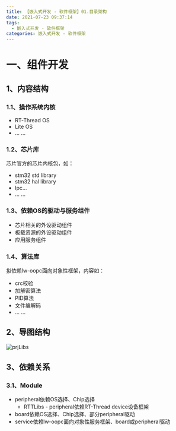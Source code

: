```yaml
---
title: 【嵌入式开发 - 软件框架】01.目录架构
date: 2021-07-23 09:37:14
tags:
  - 嵌入式开发 - 软件框架
categories: 嵌入式开发 - 软件框架
---
```


# 一、组件开发

## 1、内容结构

### 1.1、操作系统内核

- RT-Thread OS
- Lite OS
- ... ...

### 1.2、芯片库

芯片官方的芯片内核包，如：

- stm32 std library
- stm32 hal library
- lpc...
- ... ...

### 1.3、依赖OS的驱动与服务组件

- 芯片相关的外设驱动组件
- 板载资源的外设驱动组件
- 应用服务组件

### 1.4、算法库

拟依赖lw-oopc面向对象性框架，内容如：

- crc校验
- 加解密算法
- PID算法
- 文件编解码
- ... ...

<!--more-->

## 2、导图结构

![prjLibs](https://img-typora-hikyuu.oss-cn-shanghai.aliyuncs.com/img/prjLibs.png)

## 3、依赖关系

### 3.1、Module

- peripheral依赖OS选择、Chip选择
  - RTTLibs - peripheral依赖RT-Thread device设备框架
- board依赖OS选择、Chip选择、部分peripheral驱动
- service依赖lw-oopc面向对象性服务框架、board或peripheral驱动



